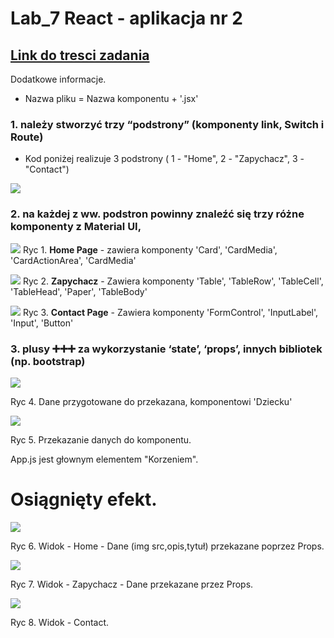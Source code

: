 # Lab_7  React - aplikacja nr 2
 
## [Link do tresci zadania](https://zacniewski.gitlab.io/teaching/2020-serwisy-www/)

Dodatkowe informacje.
- Nazwa pliku = Nazwa komponentu + '.jsx'

### 1. należy stworzyć trzy “podstrony” (komponenty link, Switch i Route) 
* Kod poniżej realizuje 3 podstrony ( 1 - "Home", 2 - "Zapychacz", 3 - "Contact")

![](./md_files/appjs.png)

### 2. na każdej z ww. podstron powinny znaleźć się trzy różne komponenty z Material UI,
![](./md_files/Home_code.png)
Ryc 1. **Home Page** - zawiera komponenty 'Card', 'CardMedia', 'CardActionArea', 'CardMedia'

![](./md_files/Zapychacz_code.png)
Ryc 2. **Zapychacz** - Zawiera komponenty 'Table', 'TableRow', 'TableCell', 'TableHead', 'Paper', 'TableBody'

![](./md_files/Contact_code.png)
Ryc 3. **Contact Page** - Zawiera komponenty 'FormControl', 'InputLabel', 'Input', 'Button'


### 3. plusy ➕➕➕ za wykorzystanie ‘state’, ‘props’, innych bibliotek (np. bootstrap)
![](./md_files/appjs_data.png)

Ryc 4. Dane przygotowane do przekazana, komponentowi 'Dziecku'

![](./md_files/appjs.png)

Ryc 5. Przekazanie danych do komponentu. 

App.js jest głownym elementem "Korzeniem".


# Osiągnięty efekt.

![](./md_files/home.png)

Ryc 6. Widok - Home - Dane (img src,opis,tytuł) przekazane poprzez Props. 

![](./md_files/zapychacz.png)

Ryc 7. Widok - Zapychacz - Dane przekazane przez Props. 

![](./md_files/contact.png)

Ryc 8. Widok - Contact. 








